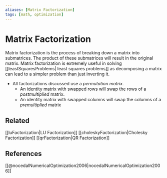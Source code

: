 ```yaml
---
aliases: [Matrix Factorization]
tags: [math, optimization]
---
```

# Matrix Factorization

Matrix factorization is the process of breaking down a matrix into submatrices. The product of these submatrices will result in the original matrix. Matrix factorization is extremely useful in solving [[leastSquaresProblems| least squares problems]] as decomposing a matrix can lead to a simpler problem than just inverting it.

- All factorizations discussed use a *permutation matrix*.
    - An identity matrix with swapped rows will swap the rows of a *postmultiplied* matrix.
    - An identity matrix with swapped columns will swap the columns of a *premultiplied* matrix

## Related
[[luFactorization|LU Factorization]]
[[choleskyFactorization|Cholesky Factorization]]
[[qrFactorization|QR Factorization]]

## References
[[@nocedalNumericalOptimization2006|nocedalNumericalOptimization2006]]
